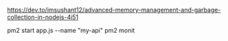 https://dev.to/imsushant12/advanced-memory-management-and-garbage-collection-in-nodejs-4i51

pm2 start app.js --name "my-api"
pm2 monit